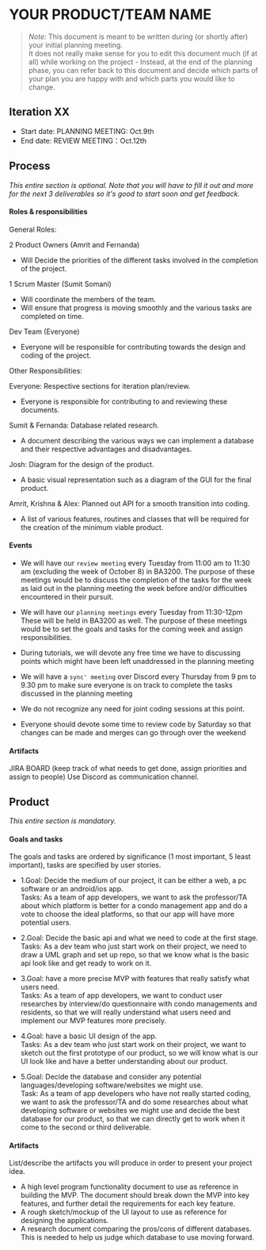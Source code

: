 # YOUR PRODUCT/TEAM NAME

 > _Note:_ This document is meant to be written during (or shortly after) your initial planning meeting.     
 > It does not really make sense for you to edit this document much (if at all) while working on the project - Instead, at the end of the planning phase, you can refer back to this document and decide which parts of your plan you are happy with and which parts you would like to change.


## Iteration XX

 * Start date: PLANNING MEETING: Oct.9th
 * End date:  REVIEW MEETING：Oct.12th

## Process

_This entire section is optional. Note that you will have to fill it out and more for the next 3 deliverables so it's good to start soon and get feedback._ 

#### Roles & responsibilities

General Roles:

2 Product Owners (Amrit and Fernanda)
- Will Decide the priorities of the different tasks involved in the completion of the project.

1 Scrum Master (Sumit Somani)
- Will coordinate the members of the team.
- Will ensure that progress is moving smoothly and the various tasks are completed on time.

Dev Team (Everyone)	
- Everyone will be responsible for contributing towards the design and coding of the project.
			
Other Responsibilities:

Everyone: Respective sections for iteration plan/review.
- Everyone is responsible for contributing to and reviewing these documents.

Sumit & Fernanda: Database related research.
- A document describing the various ways we can implement a database and their respective advantages and disadvantages.

Josh: Diagram for the design of the product.
- A basic visual representation such as a diagram of the GUI for the final product.

Amrit, Krishna & Alex: Planned out API for a smooth transition into coding.
- A list of various features, routines and classes that will be required for the creation of the minimum viable product.

#### Events

- We will have our `review meeting` every Tuesday from 11:00 am to 11:30 am
(excluding the week of October 8) in BA3200. The purpose of these meetings would be 
to discuss the completion of the tasks for the week as laid out in the planning 
meeting the week before and/or difficulties encountered in their pursuit.

- We will have our `planning meetings` every Tuesday from 11:30-12pm
These will be held in BA3200 as well. The purpose of these meetings would be
to set the goals and tasks for the coming week and assign responsibilities.

- During tutorials, we will devote any free time we have to
discussing points which might have been left unaddressed in the planning meeting

- We will have a `sync' meeting` over Discord every Thursday 
from 9 pm to 9.30 pm to make sure everyone is on track 
to complete the tasks discussed in the planning meeting

- We do not recognize any need for joint coding sessions at this point.

- Everyone should devote some time to review code by Saturday so that changes can be made and 
merges can go through over the weekend

#### Artifacts

JIRA BOARD (keep track of what needs to get done, assign priorities and assign to people) 
Use Discord as communication channel.


## Product

_This entire section is mandatory._

#### Goals and tasks

The goals and tasks are ordered by significance (1 most important, 5 least important), tasks are specified by user stories. 

- 1.Goal: Decide the medium of our project, it can be either a web, a pc software or an android/ios app. 
<br/>Tasks: As a team of app developers, we want to ask the professor/TA about which platform is better for a condo management app and do a vote to choose the ideal platforms, so that our app will have more potential users. 

- 2.Goal: Decide the basic api and what we need to code at the first stage.
<br/>Tasks: As a dev team who just start work on their project, we need to draw a UML graph and set up repo, so that we know what is the basic api look like and get ready to work on it.

  
- 3.Goal: have a more precise MVP with features that really satisfy what users need.
<br/>Tasks: As a team of app developers, we want to conduct user researches by interview/do questionnaire with condo managements and residents, so that we will really understand what users need and implement our MVP features more precisely. 

- 4.Goal: have a basic UI design of the app.
<br/>Tasks: As a dev team who just start work on their project, we want to sketch out the first prototype of our product, so we will know what is our UI look like and have a better understanding about our product.

- 5.Goal: Decide the database and consider any potential languages/developing software/websites we might use. 
<br/>Task: As a team of app developers who have not really started coding, we want to ask the professor/TA and do some researches about what developing software or websites we might use and decide the best database for our product, so that we can directly get to work when it come to the second or third deliverable. 




#### Artifacts

List/describe the artifacts you will produce in order to present your project idea.

 - A high level program functionality document to use as reference in building the MVP. The document should break down the MVP into key features, and further detail the requirements for each key feature.
 - A rough sketch/mockup of the UI layout to use as reference for designing the applications.
 - A research document comparing the pros/cons of different databases. This is needed to help us judge which database to use moving forward.
